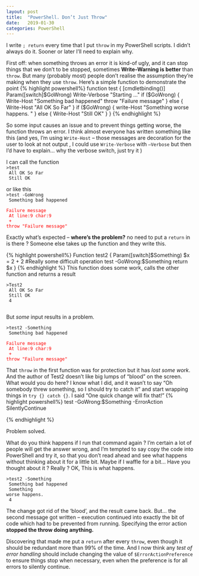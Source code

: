 ```yaml
---
layout: post
title:  "PowerShell. Don’t Just Throw"
date:   2019-01-30
categories: PowerShell
---
```

I write  `; return`  every time that I put `throw` in my PowerShell scripts. I didn’t always do it. Sooner or later I’ll need to explain why.

First off: when something throws an error it is kind-of ugly, and it can stop things that we don’t to be stopped, sometimes **Write-Warning is better** than `throw`.  But many (probably most) people don’t realise the assumption they’re making when they use `throw`. Here’s a simple function to demonstrate the point
{% highlight powershell%}
function test {
    [cmdletbinding()]
    Param([switch]$GoWrong)
    Write-Verbose "Starting ..."
    if ($GoWrong) {
        Write-Host "Something bad happened"
        throw "Failure message"
    }
    else {
        Write-Host "All OK So Far"
    }
    if ($GoWrong) {
        write-Host "Something worse happens. "
    }
    else {
        Write-Host "Still OK"
    }
}
{% endhighlight %}

So some input causes an issue and to prevent things getting worse, the function throws an error. I think almost everyone has written something like this (and yes, I’m using `Write-Host` – those messages are decoration for the user to look at not output , I could use `Write-Verbose` with `–Verbose` but then I’d have to explain… why the verbose switch, just try it )

I can call the function    
<code>&gt;test<br/>
All OK So Far<br/>
Still OK</code>

or like this    
<code>&gt;test -GoWrong<br/>
Something bad happened<br/>
<span style="color:red">Failure message<br/>
At line:9 char:9<br/>
\+         throw "Failure message"</span></code>

Exactly what’s expected – **where’s the problem?** no need to put a `return` in is there ?
Someone else takes up the function and they write this.

{% highlight powershell%}
Function test2 {
    Param([switch]$Something)
    $x = 2 + 2 #Really some difficult operation
    test -GoWrong:$Something
    return $x
}
{% endhighlight %}
This function does some work, calls the other function and returns a result

<code>&gt;Test2<br/>
All OK So Far<br/>
Still OK<br/>
4<br/>
</code>

But _some_ input results in a problem.

<code>&gt;test2 -Something<br/>
Something bad happened<br/>
<span style="color:red">Failure message<br/>
At line:9 char:9<br/>
\+         throw "Failure message"</span></code>

That `throw` in the first function was for protection but it has _lost some work_. And the author of Test2 doesn’t like big lumps of “blood” on the screen. What would you do here? I know what I did, and it wasn’t to say “Oh somebody threw something, so I should try to catch it” and start wrapping things in `try {} catch {}`. I said “One quick change will fix that!”
{% highlight powershell%}
    test -GoWrong:$Something -ErrorAction SilentlyContinue
    
{% endhighlight %}

Problem solved.

What do you think happens if I run that command again ? I’m certain a lot of  people will get the answer wrong, and I’m tempted to say copy the code into PowerShell and try it, so that you don’t read ahead and see what happens without thinking about it for a little bit.  Maybe if I waffle for a bit… Have you thought about it ? Really ? OK, This is what happens.

<code>&gt;test2 -Something<br/>
Something bad happened<br/>
Something worse happens.<br/>
4</code>

The change got rid of the ‘blood’, and the result came back. But… the second message got written – execution continued into exactly the bit of code which had to be prevented from running. Specifying the error action **stopped the throw doing anything.**

Discovering that made me put a `return` after every `throw`, even though it should be redundant more than 99% of the time. And I now think any _test of error handling_ should include changing the value of `$ErrorActionPreference` to ensure things stop when necessary, even when the preference is for all errors to silently continue.
